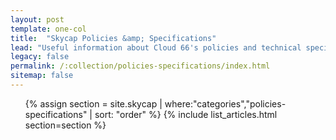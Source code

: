 ```yaml
---
layout: post
template: one-col
title:  "Skycap Policies &amp; Specifications"
lead: "Useful information about Cloud 66's policies and technical specifications"
legacy: false
permalink: /:collection/policies-specifications/index.html
sitemap: false
---
```


<div class="Toc Toc--policies">
    <ul>
    {% assign section = site.skycap | where:"categories","policies-specifications" | sort: "order" %}
    {% include list_articles.html section=section %}
    </ul>
   
   </div><!--/.Toc-->


